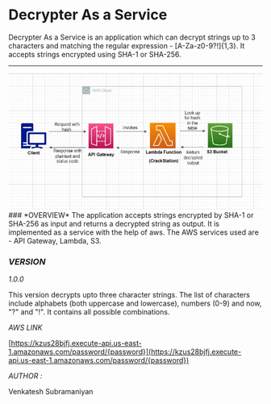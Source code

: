 # Decrypter As a Service

Decrypter As a Service is an application which can decrypt strings up to 3 characters and matching the regular expression - [A-Za-z0-9?!]{1,3}. It accepts strings encrypted using SHA-1 or SHA-256.
<hr>
<!-- ![My animated logo](architecture_diagram.jpeg) -->
<img src="architecture_diagram.jpeg" alt="Alt text" title="Optional title">
### *OVERVIEW*
The application accepts strings encrypted by SHA-1 or SHA-256 as input and returns a decrypted string as output. It is implemented as a service with the help of aws. The AWS services used are - API Gateway, Lambda, S3.


### *VERSION*
*1.0.0*

 This version decrypts upto three character strings. The list of characters include alphabets (both uppercase and lowercase), numbers (0-9) and now, "?" and "!". It contains all possible combinations.

*AWS LINK*

[https://kzus28bjfj.execute-api.us-east-1.amazonaws.com/password/{password}](https://kzus28bjfj.execute-api.us-east-1.amazonaws.com/password/{password})



*AUTHOR :*

Venkatesh Subramaniyan
